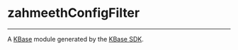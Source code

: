 
# zahmeethConfigFilter
---

A [KBase](https://kbase.us) module generated by the [KBase SDK](https://github.com/kbase/kb_sdk).


